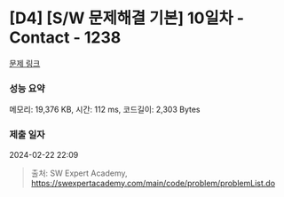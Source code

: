 # [D4] [S/W 문제해결 기본] 10일차 - Contact - 1238 

[문제 링크](https://swexpertacademy.com/main/code/problem/problemDetail.do?contestProbId=AV15B1cKAKwCFAYD) 

### 성능 요약

메모리: 19,376 KB, 시간: 112 ms, 코드길이: 2,303 Bytes

### 제출 일자

2024-02-22 22:09



> 출처: SW Expert Academy, https://swexpertacademy.com/main/code/problem/problemList.do